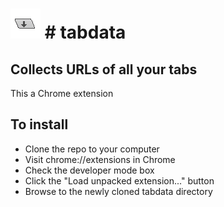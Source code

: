 <img src="icons/icon48.png" /> # tabdata
=======

## Collects URLs of all your tabs

This a Chrome extension

## To install

  * Clone the repo to your computer
  * Visit chrome://extensions in Chrome  
  * Check the developer mode box
  * Click the "Load unpacked extension..." button
  * Browse to the newly cloned tabdata directory
